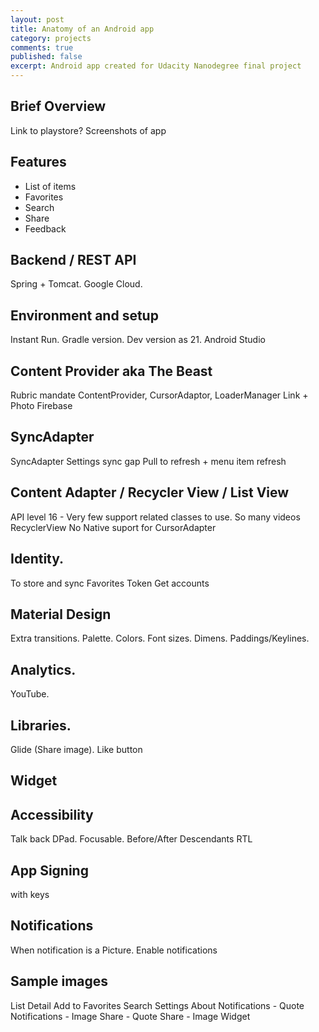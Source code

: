 ```yaml
---
layout: post
title: Anatomy of an Android app
category: projects
comments: true
published: false
excerpt: Android app created for Udacity Nanodegree final project
---
```


## Brief Overview
Link to playstore?
Screenshots of app

## Features
- List of items
- Favorites
- Search
- Share
- Feedback

## Backend / REST API
Spring + Tomcat.
Google Cloud. 

## Environment and setup
Instant Run.
Gradle version.
Dev version as 21.
Android Studio

## Content Provider aka The Beast
Rubric mandate 
ContentProvider, CursorAdaptor, LoaderManager 
Link + Photo
Firebase

## SyncAdapter 
SyncAdapter
Settings sync gap
Pull to refresh + menu item refresh

## Content Adapter / Recycler View / List View
API level 16 - Very few support related classes to use.
So many videos RecyclerView
No Native suport for CursorAdapter

## Identity.
To store and sync Favorites
Token
Get accounts

## Material Design 
Extra transitions. 
Palette. Colors.
Font sizes. Dimens.
Paddings/Keylines.

## Analytics.
YouTube.

## Libraries. 
Glide (Share image).
Like button

## Widget
 
## Accessibility 
Talk back
DPad. Focusable. Before/After Descendants
RTL

## App Signing 
with keys

## Notifications
When notification is a Picture.
Enable notifications

## Sample images
List
Detail
Add to Favorites
Search
Settings
About
Notifications - Quote
Notifications - Image
Share - Quote
Share - Image
Widget
